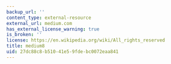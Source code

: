 ```yaml
---
backup_url: ''
content_type: external-resource
external_url: medium.com
has_external_license_warning: true
is_broken: ''
license: https://en.wikipedia.org/wiki/All_rights_reserved
title: medium8
uid: 27dc88c8-b510-41e5-9fde-bc0072eaa841
---
```

